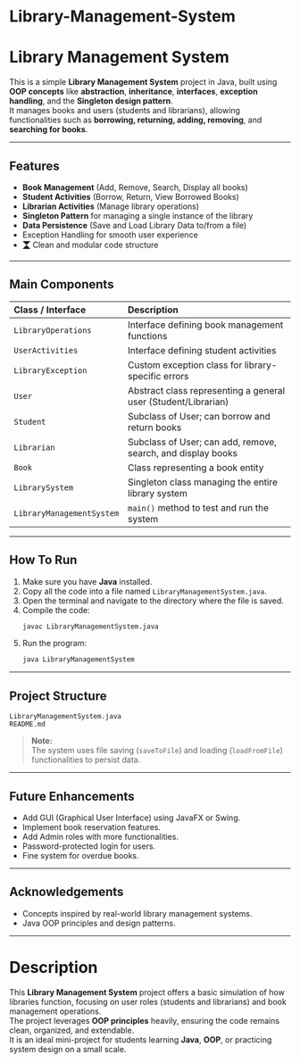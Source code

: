 # Library-Management-System
# Library Management System

This is a simple **Library Management System** project in Java, built using **OOP concepts** like **abstraction**, **inheritance**, **interfaces**, **exception handling**, and the **Singleton design pattern**.  
It manages books and users (students and librarians), allowing functionalities such as **borrowing, returning, adding, removing**, and **searching for books**.

---

##  Features
-  **Book Management** (Add, Remove, Search, Display all books)
-  **Student Activities** (Borrow, Return, View Borrowed Books)
-  **Librarian Activities** (Manage library operations)
-  **Singleton Pattern** for managing a single instance of the library
-  **Data Persistence** (Save and Load Library Data to/from a file)
-  Exception Handling for smooth user experience
- 🮚 Clean and modular code structure

---

##  Main Components
| Class / Interface | Description |
| :--- | :--- |
| `LibraryOperations` | Interface defining book management functions |
| `UserActivities` | Interface defining student activities |
| `LibraryException` | Custom exception class for library-specific errors |
| `User` | Abstract class representing a general user (Student/Librarian) |
| `Student` | Subclass of User; can borrow and return books |
| `Librarian` | Subclass of User; can add, remove, search, and display books |
| `Book` | Class representing a book entity |
| `LibrarySystem` | Singleton class managing the entire library system |
| `LibraryManagementSystem` | `main()` method to test and run the system |

---

##  How To Run
1. Make sure you have **Java** installed.
2. Copy all the code into a file named `LibraryManagementSystem.java`.
3. Open the terminal and navigate to the directory where the file is saved.
4. Compile the code:
   ```bash
   javac LibraryManagementSystem.java
   ```
5. Run the program:
   ```bash
   java LibraryManagementSystem
   ```

---

##  Project Structure
```
LibraryManagementSystem.java
README.md
```

> **Note:**  
> The system uses file saving (`saveToFile`) and loading (`loadFromFile`) functionalities to persist data.

---

##  Future Enhancements
- Add GUI (Graphical User Interface) using JavaFX or Swing.
- Implement book reservation features.
- Add Admin roles with more functionalities.
- Password-protected login for users.
- Fine system for overdue books.

---

##  Acknowledgements
- Concepts inspired by real-world library management systems.
- Java OOP principles and design patterns.

---

#  Description
This **Library Management System** project offers a basic simulation of how libraries function, focusing on user roles (students and librarians) and book management operations.  
The project leverages **OOP principles** heavily, ensuring the code remains clean, organized, and extendable.  
It is an ideal mini-project for students learning **Java**, **OOP**, or practicing system design on a small scale.

